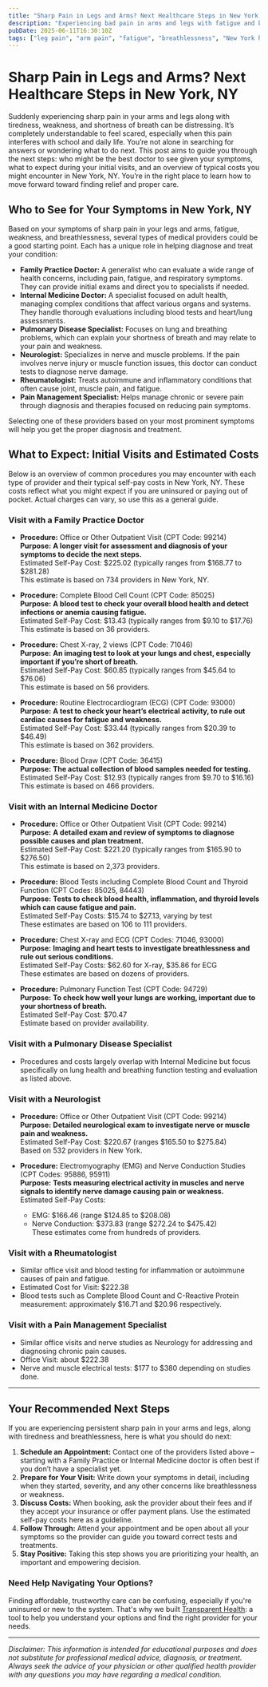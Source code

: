 ```yaml
---
title: "Sharp Pain in Legs and Arms? Next Healthcare Steps in New York, NY"
description: "Experiencing bad pain in arms and legs with fatigue and breathlessness? Learn who to see and what costs to expect in New York, NY."
pubDate: 2025-06-11T16:30:10Z
tags: ["leg pain", "arm pain", "fatigue", "breathlessness", "New York healthcare", "doctor visits", "medical costs"]
---
```


# Sharp Pain in Legs and Arms? Next Healthcare Steps in New York, NY

Suddenly experiencing sharp pain in your arms and legs along with tiredness, weakness, and shortness of breath can be distressing. It’s completely understandable to feel scared, especially when this pain interferes with school and daily life. You’re not alone in searching for answers or wondering what to do next. This post aims to guide you through the next steps: who might be the best doctor to see given your symptoms, what to expect during your initial visits, and an overview of typical costs you might encounter in New York, NY. You’re in the right place to learn how to move forward toward finding relief and proper care.

## Who to See for Your Symptoms in New York, NY

Based on your symptoms of sharp pain in your legs and arms, fatigue, weakness, and breathlessness, several types of medical providers could be a good starting point. Each has a unique role in helping diagnose and treat your condition:

- **Family Practice Doctor:** A generalist who can evaluate a wide range of health concerns, including pain, fatigue, and respiratory symptoms. They can provide initial exams and direct you to specialists if needed.
- **Internal Medicine Doctor:** A specialist focused on adult health, managing complex conditions that affect various organs and systems. They handle thorough evaluations including blood tests and heart/lung assessments.
- **Pulmonary Disease Specialist:** Focuses on lung and breathing problems, which can explain your shortness of breath and may relate to your pain and weakness.
- **Neurologist:** Specializes in nerve and muscle problems. If the pain involves nerve injury or muscle function issues, this doctor can conduct tests to diagnose nerve damage.
- **Rheumatologist:** Treats autoimmune and inflammatory conditions that often cause joint, muscle pain, and fatigue.
- **Pain Management Specialist:** Helps manage chronic or severe pain through diagnosis and therapies focused on reducing pain symptoms.

Selecting one of these providers based on your most prominent symptoms will help you get the proper diagnosis and treatment.

## What to Expect: Initial Visits and Estimated Costs

Below is an overview of common procedures you may encounter with each type of provider and their typical self-pay costs in New York, NY. These costs reflect what you might expect if you are uninsured or paying out of pocket. Actual charges can vary, so use this as a general guide.

### Visit with a Family Practice Doctor

- **Procedure:** Office or Other Outpatient Visit (CPT Code: 99214)  
  **Purpose:** **A longer visit for assessment and diagnosis of your symptoms to decide the next steps.**  
  Estimated Self-Pay Cost: $225.02 (typically ranges from $168.77 to $281.28)  
  This estimate is based on 734 providers in New York, NY.

- **Procedure:** Complete Blood Cell Count (CPT Code: 85025)  
  **Purpose:** **A blood test to check your overall blood health and detect infections or anemia causing fatigue.**  
  Estimated Self-Pay Cost: $13.43 (typically ranges from $9.10 to $17.76)  
  This estimate is based on 36 providers.

- **Procedure:** Chest X-ray, 2 views (CPT Code: 71046)  
  **Purpose:** **An imaging test to look at your lungs and chest, especially important if you’re short of breath.**  
  Estimated Self-Pay Cost: $60.85 (typically ranges from $45.64 to $76.06)  
  This estimate is based on 56 providers.

- **Procedure:** Routine Electrocardiogram (ECG) (CPT Code: 93000)  
  **Purpose:** **A test to check your heart’s electrical activity, to rule out cardiac causes for fatigue and weakness.**  
  Estimated Self-Pay Cost: $33.44 (typically ranges from $20.39 to $46.49)  
  This estimate is based on 362 providers.

- **Procedure:** Blood Draw (CPT Code: 36415)  
  **Purpose:** **The actual collection of blood samples needed for testing.**  
  Estimated Self-Pay Cost: $12.93 (typically ranges from $9.70 to $16.16)  
  This estimate is based on 466 providers.

### Visit with an Internal Medicine Doctor

- **Procedure:** Office or Other Outpatient Visit (CPT Code: 99214)  
  **Purpose:** **A detailed exam and review of symptoms to diagnose possible causes and plan treatment.**  
  Estimated Self-Pay Cost: $221.20 (typically ranges from $165.90 to $276.50)  
  This estimate is based on 2,373 providers.

- **Procedure:** Blood Tests including Complete Blood Count and Thyroid Function (CPT Codes: 85025, 84443)  
  **Purpose:** **Tests to check blood health, inflammation, and thyroid levels which can cause fatigue and pain.**  
  Estimated Self-Pay Costs: $15.74 to $27.13, varying by test  
  These estimates are based on 106 to 111 providers.

- **Procedure:** Chest X-ray and ECG (CPT Codes: 71046, 93000)  
  **Purpose:** **Imaging and heart tests to investigate breathlessness and rule out serious conditions.**  
  Estimated Self-Pay Costs: $62.60 for X-ray, $35.86 for ECG  
  These estimates are based on dozens of providers.

- **Procedure:** Pulmonary Function Test (CPT Code: 94729)  
  **Purpose:** **To check how well your lungs are working, important due to your shortness of breath.**  
  Estimated Self-Pay Cost: $70.47  
  Estimate based on provider availability.

### Visit with a Pulmonary Disease Specialist

- Procedures and costs largely overlap with Internal Medicine but focus specifically on lung health and breathing function testing and evaluation as listed above.

### Visit with a Neurologist

- **Procedure:** Office or Other Outpatient Visit (CPT Code: 99214)  
  **Purpose:** **Detailed neurological exam to investigate nerve or muscle pain and weakness.**  
  Estimated Self-Pay Cost: $220.67 (ranges $165.50 to $275.84)  
  Based on 532 providers in New York.

- **Procedure:** Electromyography (EMG) and Nerve Conduction Studies (CPT Codes: 95886, 95911)  
  **Purpose:** **Tests measuring electrical activity in muscles and nerve signals to identify nerve damage causing pain or weakness.**  
  Estimated Self-Pay Costs: 
  - EMG: $166.46 (range $124.85 to $208.08)  
  - Nerve Conduction: $373.83 (range $272.24 to $475.42)  
  These estimates come from hundreds of providers.

### Visit with a Rheumatologist

- Similar office visit and blood testing for inflammation or autoimmune causes of pain and fatigue.  
- Estimated Cost for Visit: $222.38  
- Blood tests such as Complete Blood Count and C-Reactive Protein measurement: approximately $16.71 and $20.96 respectively.

### Visit with a Pain Management Specialist

- Similar office visits and nerve studies as Neurology for addressing and diagnosing chronic pain causes.  
- Office Visit: about $222.38  
- Nerve and muscle electrical tests: $177 to $380 depending on studies done.

---

## Your Recommended Next Steps

If you are experiencing persistent sharp pain in your arms and legs, along with tiredness and breathlessness, here is what you should do next:

1. **Schedule an Appointment:** Contact one of the providers listed above – starting with a Family Practice or Internal Medicine doctor is often best if you don’t have a specialist yet.
2. **Prepare for Your Visit:** Write down your symptoms in detail, including when they started, severity, and any other concerns like breathlessness or weakness.
3. **Discuss Costs:** When booking, ask the provider about their fees and if they accept your insurance or offer payment plans. Use the estimated self-pay costs here as a guideline.
4. **Follow Through:** Attend your appointment and be open about all your symptoms so the provider can guide you toward correct tests and treatments.
5. **Stay Positive:** Taking this step shows you are prioritizing your health, an important and empowering decision.

### Need Help Navigating Your Options?

Finding affordable, trustworthy care can be confusing, especially if you're uninsured or new to the system. That's why we built [Transparent Health](https://transparenthealth.ai): a tool to help you understand your options and find the right provider for your needs. 

---

*Disclaimer: This information is intended for educational purposes and does not substitute for professional medical advice, diagnosis, or treatment. Always seek the advice of your physician or other qualified health provider with any questions you may have regarding a medical condition.*